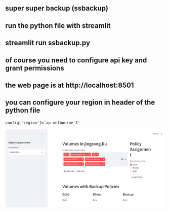 ## super super backup (ssbackup)

## run the python file with streamlit 

## streamlit run ssbackup.py

## of course you need to configure api key and grant permissions

## the web page is at http://localhost:8501

## you can configure your region in header of the python file 

```
config['region']='ap-melbourne-1'
```

![image](./ssbackup.png)